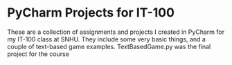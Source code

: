 # PyCharm Projects for IT-100
These are a collection of assignments and projects I created in PyCharm for my IT-100 class at SNHU.
They include some very basic things, and a couple of text-based game examples.
TextBasedGame.py was the final project for the course
